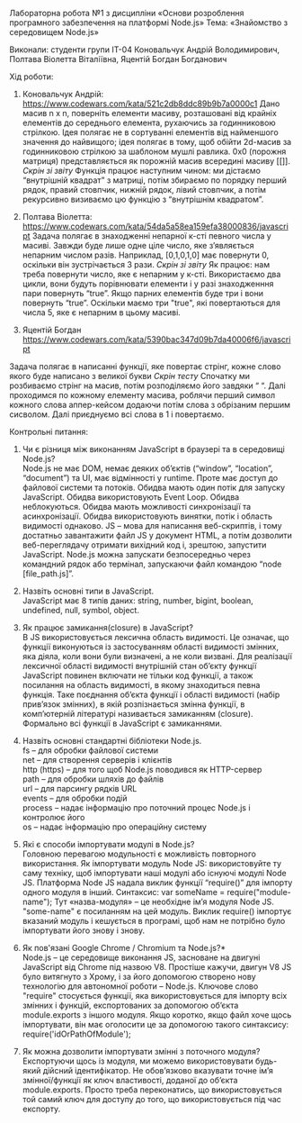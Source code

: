 Лабораторна робота №1
з дисципліни «Основи розроблення програмного забезпечення на платформі Node.js»
Тема: «Знайомство з середовищем Node.js»

Виконали: студенти групи ІТ-04
Коновальчук Андрій Володимирович, Полтава Віолетта Віталіївна, Яцентій Богдан Богданович

Хід роботи:
1. Коновальчук Андрій:
https://www.codewars.com/kata/521c2db8ddc89b9b7a0000c1
Дано масив n x n, поверніть елементи масиву, розташовані від крайніх елементів до середнього елемента, рухаючись за годинниковою стрілкою.
Ідея полягає не в сортуванні елементів від найменшого значення до найвищого; ідея полягає в тому, щоб обійти 2d-масив за годинниковою стрілкою за шаблоном мушлі равлика.
0x0 (порожня матриця) представляється як порожній масив всередині масиву [[]].
*Скрін зі звіту*
Функція працює наступним чином: ми дістаємо “внутрішній квадрат” з матриці, потім збираємо по порядку перший рядок, правий стовпчик, нижній рядок, лівий стовпчик, а потім рекурсивно визиваємо цю функцію з “внутрішнім квадратом”.

2. Полтава Віолетта: 
https://www.codewars.com/kata/54da5a58ea159efa38000836/javascript 
Задача полягає в знаходженні непарної к-сті певного числа у масиві. Завжди буде лише одне ціле число, яке з’являється непарним числом разів. Наприклад, [0,1,0,1,0] має повернути 0, оскільки він зустрічається 3 рази.
*Скрін зі звіту*
Як працює: нам треба повернути число, яке є непарним у к-сті. Використаємо два цикли, вони будуть порівнювати елементи і у разі знаходженння пари повернуть “true”. Якщо парних елементів буде три і вони повернуть “true”. Оскільки маємо три "true", які повертаються для числа 5, яке є непарним в цьому масиві. 


3. Яцентій Богдан
https://www.codewars.com/kata/5390bac347d09b7da40006f6/javascript

Задача полягає в написанні функції, яке повертає стрінг, кожне слово якого буде написано з великої букви 
*Cкрін тесту*
Спочатку ми розбиваємо стрінг на масив, потім розподіляємо його завдяки “ “. Далі проходимся по кожному елементу масива, роблячи перший символ кожного слова аппер-кейсом додаючи потім слова з обрізаним першим сисволом. Далі приєднуємо всі слова в 1 і повертаємо. 


Контрольні питання:
1. Чи є різниця між виконанням JavaScript в браузері та в середовищі Node.js?  
Node.js не має DOM, немає деяких об’єктів (“window”, “location”, “document”) та UI, має відмінності у runtime. Проте має доступ до файлової системи та потоків.
Обидва мають один потік для запуску JavaScript. Обидва використовують Event Loop. Обидва неблокуються. Обидва мають можливості синхронізації та асинхронізації. Обидва використовують винятки, потік і область видимості однаково.
JS – мова для написання веб-скриптів, і тому достатньо завантажити файл JS у документ HTML, а потім дозволити веб-переглядачу отримати вихідний код і, зрештою, запустити JavaScript. Node.js можна запускати безпосередньо через командний рядок або термінал, запускаючи файл командою “node [file_path.js]”.

2. Назвіть основні типи в JavaScript.  
JavaScript має 8 типів даних: string, number, bigint, boolean, undefined, null, symbol, object.

3. Як працює замикання(closure) в JavaScript?  
В JS використовується лексична область видимості. Це означає, що функції виконуються із застосуванням області видимості змінних, яка діяла, коли вони були визначені, а не коли визвані. Для реалізації лексичної області видимості внутрішній стан об’єкту функції JavaScript повинен включати не тільки код функції, а також посилання на область видимості, в якому знаходиться певна функція. Таке поєднання об’єкта функції і області видимості (набір прив’язок змінних), в якій розпізнається змінна функції, в комп’ютерній літературі називається замиканням (closure). Формально всі функції в JavaScript є замиканнями.

4. Назвіть основні стандартні бібліотеки Node.js.  
fs – для обробки файлової системи  
net – для створення серверів і клієнтів  
http (https) – для того щоб Node.js поводився як HTTP-сервер  
path – для обробки шляхів до файлів  
url – для парсингу рядків URL  
events – для обробки подій  
process – надає інформацію про поточний процес Node.js і контролює його  
os – надає інформацію про операційну систему  

5. Які є способи імпортувати модулі в Node.js?  
Головною перевагою модульності є можливість повторного використання. Як імпортувати модуль Node JS: використовуйте ту саму техніку, щоб імпортувати наші модулі або існуючі модулі Node JS. Платформа Node JS надала виклик функції “require()” для імпорту одного модуля в інший. Синтаксис: var someName = require("module-name"); 
Тут «назва-модуля» – це необхідне ім’я модуля Node JS. "some-name" є посиланням на цей модуль. Виклик require() імпортує вказаний модуль і кешується в програмі, щоб нам не потрібно було імпортувати його знову і знову.

6. Як пов'язані Google Chrome / Chromium та Node.js?*  
Node.js – це середовище виконання JS, засноване на двигуні JavaScript від Chrome під назвою V8. Простіше кажучи, двигун V8 JS було витягнуто з Хрому, і за його допомогою створено нову технологію для автономної роботи – Node.js.
Ключове слово "require" стосується функції, яка використовується для імпорту всіх змінних і функцій, експортованих за допомогою об’єкта module.exports з іншого модуля. Якщо коротко, якщо файл хоче щось імпортувати, він має оголосити це за допомогою такого синтаксису: require('idOrPathOfModule');

7. Як можна дозволити імпортувати змінні з поточного модуля?  
Експортуючи щось із модуля, ми можемо використовувати будь-який дійсний ідентифікатор. Не обов’язково вказувати точне ім’я змінної/функції як ключ властивості, доданої до об’єкта module.exports. Просто треба переконатись, що використовується той самий ключ для доступу до того, що використовується під час експорту.
